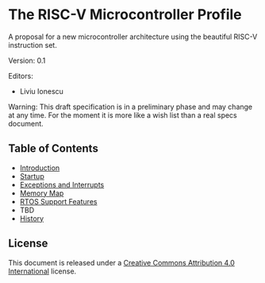 # The RISC-V Microcontroller Profile

A proposal for a new microcontroller architecture using the beautiful RISC-V instruction set.

Version: 0.1

Editors:
* Liviu Ionescu

Warning: This draft specification is in a preliminary phase and may change at any time. For the moment it is more like a wish list than a real specs document.


## Table of Contents

* [Introduction](introduction.md)
* [Startup](startup.md)
* [Exceptions and Interrupts](exceptions-and-interrupts.md)
* [Memory Map](memory-map.md)
* [RTOS Support Features](rtos-support-features.md)
* TBD
* [History](history.md)

## License

This document is released under a [Creative Commons Attribution 4.0 International](https://creativecommons.org/licenses/by/4.0/legalcode) license.
